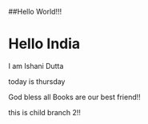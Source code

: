 ##Hello World!!!
# Hello India
I am Ishani Dutta

today is thursday


God bless all
Books are our best friend!!

this is child branch 2!!
